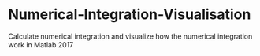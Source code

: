 # Numerical-Integration-Visualisation
Calculate numerical integration and visualize how the numerical integration work in Matlab 2017
